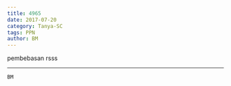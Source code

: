 ```yaml
---
title: 4965
date: 2017-07-20
category: Tanya-SC
tags: PPN
author: BM
---
```


pembebasan rsss

---



`BM`
